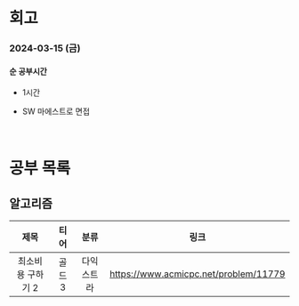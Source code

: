 # 회고

### 2024-03-15 (금)

#### 순 공부시간

- 1시간

- SW 마에스트로 면접

<br>

# 공부 목록

## 알고리즘

|       제목        |  티어  |    분류    |                 링크                  |
| :---------------: | :----: | :--------: | :-----------------------------------: |
| 최소비용 구하기 2 | 골드 3 | 다익스트라 | https://www.acmicpc.net/problem/11779 |
